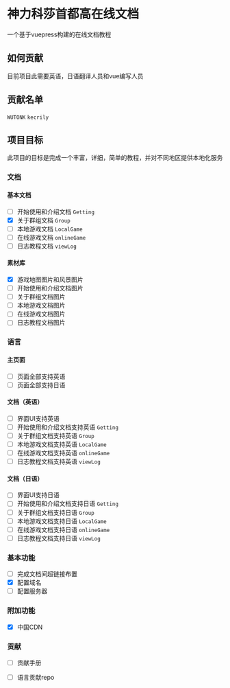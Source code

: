 # 神力科莎首都高在线文档

一个基于vuepress构建的在线文档教程

## 如何贡献

目前项目此需要英语，日语翻译人员和vue编写人员

## 贡献名单

`WUTONK`
`kecrily`

## 项目目标

此项目的目标是完成一个丰富，详细，简单的教程，并对不同地区提供本地化服务

### 文档

#### 基本文档

- [ ] 开始使用和介绍文档 `Getting`
- [x] 关于群组文档 `Group`
- [ ] 本地游戏文档 `LocalGame`
- [ ] 在线游戏文档 `onlineGame`
- [ ] 日志教程文档 `viewLog`

#### 素材库

- [x] 游戏地图图片和风景图片
- [ ] 开始使用和介绍文档图片
- [ ] 关于群组文档图片
- [ ] 本地游戏文档图片
- [ ] 在线游戏文档图片
- [ ] 日志教程文档图片

### 语言

#### 主页面

- [ ] 页面全部支持英语
- [ ] 页面全部支持日语

#### 文档（英语）

- [ ] 界面UI支持英语
- [ ] 开始使用和介绍文档支持英语 `Getting`
- [ ] 关于群组文档支持英语 `Group`
- [ ] 本地游戏文档支持英语 `LocalGame`
- [ ] 在线游戏文档支持英语 `onlineGame`
- [ ] 日志教程文档支持英语 `viewLog`

#### 文档（日语）

- [ ] 界面UI支持日语
- [ ] 开始使用和介绍文档支持日语 `Getting`
- [ ] 关于群组文档支持日语 `Group`
- [ ] 本地游戏文档支持日语 `LocalGame`
- [ ] 在线游戏文档支持日语 `onlineGame`
- [ ] 日志教程文档支持日语 `viewLog`

### 基本功能

- [ ] 完成文档间超链接布置
- [x] 配置域名
- [ ] 配置服务器

### 附加功能

- [x] 中国CDN

### 贡献

- [ ] 贡献手册
- [ ] 语言贡献repo


